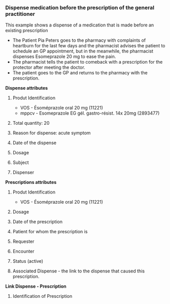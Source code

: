 ### Dispense medication before the prescription of the general practitioner

This example shows a dispense of a medication that is made before an existing prescription

* The Patient Pia Peters goes to the pharmacy with complaints of heartburn for the last few days and the pharmacist advises the patient to schedule an GP appointment, but in the meanwhile, the pharmacist dispenses Esomeprazole 20 mg to ease the pain.
* The pharmacist tells the patient to comeback with a prescription for the protector after meeting the doctor.
* The patient goes to the GP and returns to the pharmacy with the prescription.

**Dispense attributes**
1. Produt Identification
     * VOS - Ésoméprazole oral 20 mg (11221) 	
     * mppcv - Esomeprazole EG gél. gastro-résist. 14x 20mg (2893477)

2. Total quantity: 20
   
3. Reason for dispense: acute symptom
   
4. Date of the dispense
   
5. Dosage

6. Subject

7. Dispenser

**Prescriptions attributes**
1. Produt Identification 
     * VOS - Ésoméprazole oral 20 mg (11221) 	

2. Dosage

3. Date of the prescription

4. Patient for whom the prescription is

5. Requester

6. Encounter

7. Status (active)

8. Associated Dispense - the link to the dispense that caused this prescription.

**Link Dispense - Prescription**
1. Identification of Prescription


